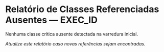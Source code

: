 # Relatório de Classes Referenciadas Ausentes — EXEC_ID

Nenhuma classe crítica ausente detectada na varredura inicial.

*Atualize este relatório caso novas referências sejam encontradas.* 